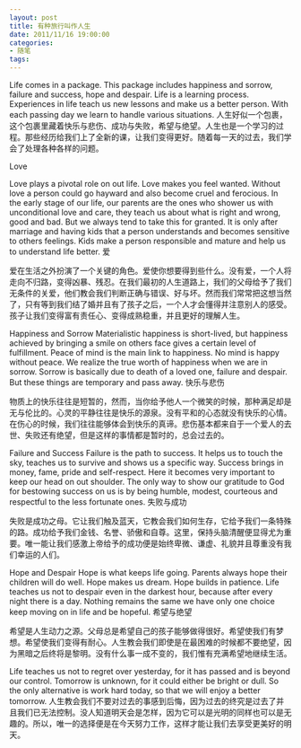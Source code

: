 ```yaml
---
layout: post
title: 有种旅行叫作人生
date: 2011/11/16 19:00:00
categories: 
- 随笔
tags: 
---
```


Life comes in a package. This package includes happiness and sorrow, failure and success, hope and despair. Life is a learning process. Experiences in life teach us new lessons and make us a better person. With each passing day we learn to handle various situations. 人生好似一个包裹，这个包裹里藏着快乐与悲伤、成功与失败，希望与绝望。人生也是一个学习的过程。那些经历给我们上了全新的课，让我们变得更好。随着每一天的过去，我们学会了处理各种各样的问题。

Love

Love plays a pivotal role on out life. Love makes you feel wanted. Without love a person could go hayward and also become cruel and ferocious. In the early stage of our life, our parents are the ones who shower us with unconditional love and care, they teach us about what is right and wrong, good and bad. But we always tend to take this for granted. It is only after marriage and having kids that a person understands and becomes sensitive to others feelings. Kids make a person responsible and mature and help us to understand life better. 爱

爱在生活之外扮演了一个关键的角色。爱使你想要得到些什么。没有爱，一个人将走向不归路，变得凶暴、残忍。在我们最初的人生道路上，我们的父母给予了我们无条件的关爱，他们教会我们判断正确与错误、好与坏。然而我们常常把这想当然了，只有等到我们结了婚并且有了孩子之后，一个人才会懂得并注意别人的感受。孩子让我们变得富有责任心、变得成熟稳重，并且更好的理解人生。

Happiness and Sorrow Materialistic happiness is short-lived, but happiness achieved by bringing a smile on others face gives a certain level of fulfillment. Peace of mind is the main link to happiness. No mind is happy without peace. We realize the true worth of happiness when we are in sorrow. Sorrow is basically due to death of a loved one, failure and despair. But these things are temporary and pass away. 快乐与悲伤

物质上的快乐往往是短暂的，然而，当你给予他人一个微笑的时候，那种满足却是无与伦比的。心灵的平静往往是快乐的源泉。没有平和的心态就没有快乐的心情。在伤心的时候，我们往往能够体会到快乐的真谛。悲伤基本都来自于一个爱人的去世、失败还有绝望，但是这样的事情都是暂时的，总会过去的。

Failure and Success Failure is the path to success. It helps us to touch the sky, teaches us to survive and shows us a specific way. Success brings in money, fame, pride and self-respect. Here it becomes very important to keep our head on out shoulder. The only way to show our gratitude to God for bestowing success on us is by being humble, modest, courteous and respectful to the less fortunate ones. 失败与成功

失败是成功之母。它让我们触及蓝天，它教会我们如何生存，它给予我们一条特殊的路。成功给予我们金钱、名誉、骄傲和自尊。这里，保持头脑清醒便显得尤为重要。唯一能让我们感激上帝给予的成功便是始终卑微、谦虚、礼貌并且尊重没有我们幸运的人们。

Hope and Despair Hope is what keeps life going. Parents always hope their children will do well. Hope makes us dream. Hope builds in patience. Life teaches us not to despair even in the darkest hour, because after every night there is a day. Nothing remains the same we have only one choice keep moving on in life and be hopeful. 希望与绝望

希望是人生动力之源。父母总是希望自己的孩子能够做得很好。希望使我们有梦想。希望使我们变得有耐心。人生教会我们即使是在最困难的时候都不要绝望，因为黑暗之后终将是黎明。没有什么事一成不变的，我们惟有充满希望地继续生活。

Life teaches us not to regret over yesterday, for it has passed and is beyond our control. Tomorrow is unknown, for it could either be bright or dull. So the only alternative is work hard today, so that we will enjoy a better tomorrow. 人生教会我们不要对过去的事感到后悔，因为过去的终究是过去了并且我们已无法控制。没人知道明天会是怎样，因为它可以是光明的同样也可以是无趣的。所以，唯一的选择便是在今天努力工作，这样才能让我们去享受更美好的明天。
